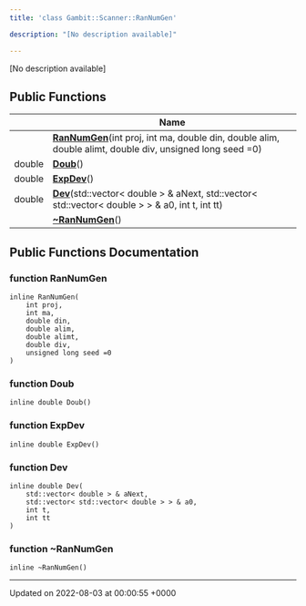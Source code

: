 ```yaml
---
title: 'class Gambit::Scanner::RanNumGen'

description: "[No description available]"

---
```









[No description available]

## Public Functions

|                | Name           |
| -------------- | -------------- |
| | **[RanNumGen](/documentation/code/gambit_sphinx/classes/classgambit_1_1scanner_1_1rannumgen/#function-rannumgen)**(int proj, int ma, double din, double alim, double alimt, double div, unsigned long seed =0) |
| double | **[Doub](/documentation/code/gambit_sphinx/classes/classgambit_1_1scanner_1_1rannumgen/#function-doub)**() |
| double | **[ExpDev](/documentation/code/gambit_sphinx/classes/classgambit_1_1scanner_1_1rannumgen/#function-expdev)**() |
| double | **[Dev](/documentation/code/gambit_sphinx/classes/classgambit_1_1scanner_1_1rannumgen/#function-dev)**(std::vector< double > & aNext, std::vector< std::vector< double > > & a0, int t, int tt) |
| | **[~RanNumGen](/documentation/code/gambit_sphinx/classes/classgambit_1_1scanner_1_1rannumgen/#function-~rannumgen)**() |

## Public Functions Documentation

### function RanNumGen

```
inline RanNumGen(
    int proj,
    int ma,
    double din,
    double alim,
    double alimt,
    double div,
    unsigned long seed =0
)
```


### function Doub

```
inline double Doub()
```


### function ExpDev

```
inline double ExpDev()
```


### function Dev

```
inline double Dev(
    std::vector< double > & aNext,
    std::vector< std::vector< double > > & a0,
    int t,
    int tt
)
```


### function ~RanNumGen

```
inline ~RanNumGen()
```


-------------------------------

Updated on 2022-08-03 at 00:00:55 +0000